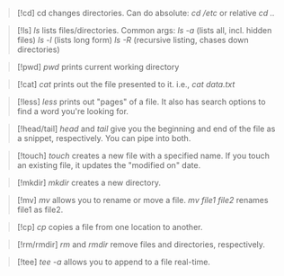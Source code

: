 > [!cd]
> cd changes directories. Can do absolute: *cd /etc* or relative *cd ..*

> [!ls]
> *ls* lists files/directories.
> Common args:
> *ls -a*  (lists all, incl. hidden files)
> *ls -l*  (lists long form)
> *ls -R* (recursive listing, chases down directories)

> [!pwd]
> *pwd* prints current working directory

> [!cat]
> *cat* prints out the file presented to it.
> i.e., *cat data.txt*

> [!less]
> *less* prints out "pages" of a file. It also has search options to find a word you're looking for.

> [!head/tail]
> *head* and *tail* give you the beginning and end of the file as a snippet, respectively. You can pipe into both.

> [!touch]
> *touch* creates a new file with a specified name. If you touch an existing file, it updates the "modified on" date.

> [!mkdir]
> *mkdir* creates a new directory.

> [!mv]
> *mv* allows you to rename or move a file. *mv file1 file2* renames file1 as file2.

> [!cp]
> *cp* copies a file from one location to another.

> [!rm/rmdir]
> *rm* and *rmdir* remove files and directories, respectively.

> [!tee]
> *tee -a* allows you to append to a file real-time.

